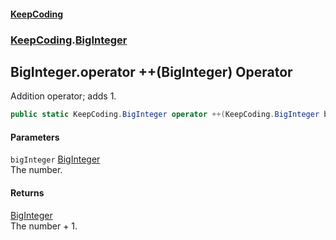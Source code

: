#### [KeepCoding](index.md 'index')
### [KeepCoding](KeepCoding.md 'KeepCoding').[BigInteger](KeepCoding_BigInteger.md 'KeepCoding.BigInteger')
## BigInteger.operator ++(BigInteger) Operator
Addition operator; adds 1.  
```csharp
public static KeepCoding.BigInteger operator ++(KeepCoding.BigInteger bigInteger);
```
#### Parameters
<a name='KeepCoding_BigInteger_op_Increment(KeepCoding_BigInteger)_bigInteger'></a>
`bigInteger` [BigInteger](KeepCoding_BigInteger.md 'KeepCoding.BigInteger')  
The number.
  
#### Returns
[BigInteger](KeepCoding_BigInteger.md 'KeepCoding.BigInteger')  
The number + 1.
